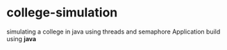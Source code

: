 # college-simulation
simulating a college in java using threads and semaphore
Application build using **java**
